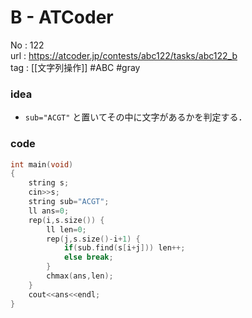 # B - ATCoder

No	: 122  
url	: https://atcoder.jp/contests/abc122/tasks/abc122_b  
tag	: [[文字列操作]]  #ABC #gray

### idea
- `sub="ACGT"` と置いてその中に文字があるかを判定する．

### code
```cpp
int	main(void)
{
	string s;
	cin>>s;
	string sub="ACGT";
	ll ans=0;
	rep(i,s.size()) {
		ll len=0;
		rep(j,s.size()-i+1) {
			if(sub.find(s[i+j])) len++;
			else break;
		}
		chmax(ans,len);
	}
	cout<<ans<<endl;
}
```